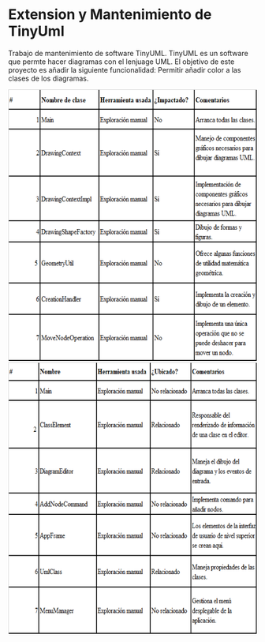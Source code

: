 # Extension y Mantenimiento de TinyUml

Trabajo de mantenimiento de software TinyUML. TinyUML es un software que permte hacer diagramas con el lenjuage UML. 
El objetivo de este proyecto es añadir la siguiente funcionalidad: 
Permitir añadir color a las clases de los diagramas. 

<p align="center">
<img width="729" height="550" src="https://github.com/Hokaid/Extension-de-Tiny-UML/blob/master/75534354_748758422238730_1471257840566927360_n.png">
<img width="729" height="550" src="https://github.com/Hokaid/Extension-de-Tiny-UML/blob/master/74612500_463194181070646_5802839956103626752_n.png">
</p> 
